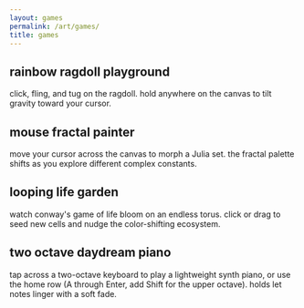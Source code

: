 ```yaml
---
layout: games
permalink: /art/games/
title: games
---
```


<article class="card game-card mb-4 shadow-sm">
  <div class="card-body">
    <h2 class="h5">rainbow ragdoll playground</h2>
    <p>click, fling, and tug on the ragdoll. hold anywhere on the canvas to tilt gravity toward your cursor.</p>
    <div class="embed-responsive embed-responsive-4by3">
      <canvas id="ragdoll-simulator" class="embed-responsive-item" role="img" aria-label="Interactive ragdoll simulation"></canvas>
    </div>
  </div>
</article>

<article class="card game-card mb-4 shadow-sm">
  <div class="card-body">
    <h2 class="h5">mouse fractal painter</h2>
    <p>move your cursor across the canvas to morph a Julia set. the fractal palette shifts as you explore different complex constants.</p>
    <div class="embed-responsive embed-responsive-4by3">
      <canvas id="fractal-generator" class="embed-responsive-item" role="img" aria-label="Interactive fractal generator"></canvas>
    </div>
  </div>
</article>

<article class="card game-card mb-4 shadow-sm">
  <div class="card-body">
    <h2 class="h5">looping life garden</h2>
    <p>watch conway's game of life bloom on an endless torus. click or drag to seed new cells and nudge the color-shifting ecosystem.</p>
    <div class="embed-responsive embed-responsive-4by3">
      <canvas id="conway-life" class="embed-responsive-item" role="img" aria-label="Conway's Game of Life simulation"></canvas>
    </div>
  </div>
</article>

<article class="card game-card mb-4 shadow-sm">
  <div class="card-body">
    <h2 class="h5">two octave daydream piano</h2>
    <p>tap across a two-octave keyboard to play a lightweight synth piano, or use the home row (A through Enter, add Shift for the upper octave). holds let notes linger with a soft fade.</p>
    <div class="embed-responsive embed-responsive-4by3">
      <div id="two-octave-piano" class="interactive-piano embed-responsive-item" role="application" aria-label="Interactive two octave piano"></div>
    </div>
  </div>
</article>

<script src="{{ '/assets/js/ragdoll-playground.js' | relative_url }}" defer></script>
<script src="{{ '/assets/js/fractal-mouse-generator.js' | relative_url }}" defer></script>
<script src="{{ '/assets/js/conway-life.js' | relative_url }}" defer></script>
<script src="{{ '/assets/js/two-octave-piano.js' | relative_url }}" defer></script>
